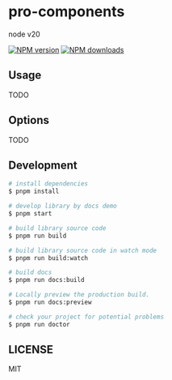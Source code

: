 # pro-components

node v20

[![NPM version](https://img.shields.io/npm/v/pro-components.svg?style=flat)](https://npmjs.org/package/pro-components)
[![NPM downloads](http://img.shields.io/npm/dm/pro-components.svg?style=flat)](https://npmjs.org/package/pro-components)

## Usage

TODO

## Options

TODO

## Development

```bash
# install dependencies
$ pnpm install

# develop library by docs demo
$ pnpm start

# build library source code
$ pnpm run build

# build library source code in watch mode
$ pnpm run build:watch

# build docs
$ pnpm run docs:build

# Locally preview the production build.
$ pnpm run docs:preview

# check your project for potential problems
$ pnpm run doctor
```

## LICENSE

MIT
